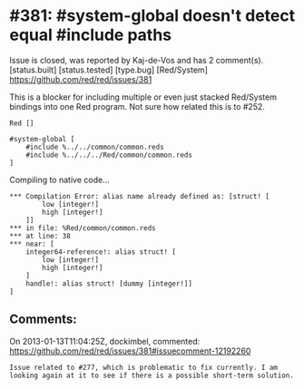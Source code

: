 
#381: #system-global doesn't detect equal #include paths
================================================================================
Issue is closed, was reported by Kaj-de-Vos and has 2 comment(s).
[status.built] [status.tested] [type.bug] [Red/System]
<https://github.com/red/red/issues/381>

This is a blocker for including multiple or even just stacked Red/System bindings into one Red program. Not sure how related this is to #252.

```
Red []

#system-global [
    #include %../../common/common.reds
    #include %../../../Red/common/common.reds
]
```

Compiling to native code... 

```
*** Compilation Error: alias name already defined as: [struct! [
        low [integer!] 
        high [integer!]
    ]] 
*** in file: %Red/common/common.reds 
*** at line: 38 
*** near: [
    integer64-reference!: alias struct! [
        low [integer!] 
        high [integer!]
    ] 
    handle!: alias struct! [dummy [integer!]]
]
```



Comments:
--------------------------------------------------------------------------------

On 2013-01-13T11:04:25Z, dockimbel, commented:
<https://github.com/red/red/issues/381#issuecomment-12192260>

    Issue related to #277, which is problematic to fix currently. I am looking again at it to see if there is a possible short-term solution.

